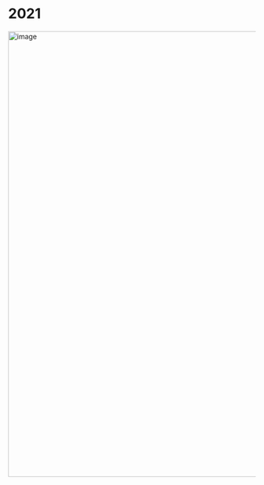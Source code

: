 # 2021

<img width="907" alt="image" src="https://github.com/xRuiAlves/advent-of-code/assets/25830462/0b6cfe27-4326-45fb-a5aa-0116e9f9b45b">
